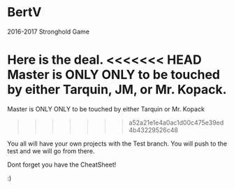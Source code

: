 # BertV
2016-2017 Stronghold Game

Here is the deal.
<<<<<<< HEAD
Master is ONLY ONLY to be touched by either Tarquin, JM, or Mr. Kopack.
=======
Master is ONLY ONLY to be touched by either Tarquin or Mr. Kopack
>>>>>>> a52a21e1e4a0ac1d00c475e39ed4b43229526c48

You all will have your own projects with the Test branch. You will push to the test and we will go from there.

Dont forget you have the CheatSheet!

:)
